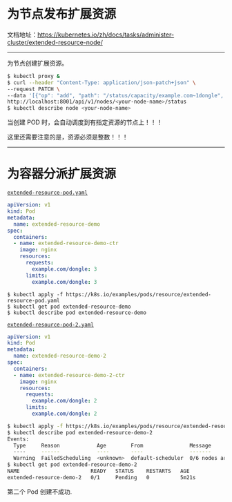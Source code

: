 # 为节点发布扩展资源

文档地址：https://kubernetes.io/zh/docs/tasks/administer-cluster/extended-resource-node/

---

为节点创建扩展资源。

```bash
$ kubectl proxy &
$ curl --header "Content-Type: application/json-patch+json" \
--request PATCH \
--data '[{"op": "add", "path": "/status/capacity/example.com~1dongle", "value": "4"}]' \
http://localhost:8001/api/v1/nodes/<your-node-name>/status
$ kubectl describe node <your-node-name>
```

当创建 POD 时，会自动调度到有指定资源的节点上！！！

这里还需要注意的是，资源必须是整数！！！



---

# 为容器分派扩展资源

[`extended-resource-pod.yaml`](https://raw.githubusercontent.com/kubernetes/website/master/content/zh/examples/pods/resource/extended-resource-pod.yaml)

```yaml
apiVersion: v1
kind: Pod
metadata:
  name: extended-resource-demo
spec:
  containers:
  - name: extended-resource-demo-ctr
    image: nginx
    resources:
      requests:
        example.com/dongle: 3
      limits:
        example.com/dongle: 3
```

```
$ kubectl apply -f https://k8s.io/examples/pods/resource/extended-resource-pod.yaml
$ kubectl get pod extended-resource-demo
$ kubectl describe pod extended-resource-demo
```

[`extended-resource-pod-2.yaml`](https://raw.githubusercontent.com/kubernetes/website/master/content/zh/examples/pods/resource/extended-resource-pod-2.yaml)

```yaml
apiVersion: v1
kind: Pod
metadata:
  name: extended-resource-demo-2
spec:
  containers:
  - name: extended-resource-demo-2-ctr
    image: nginx
    resources:
      requests:
        example.com/dongle: 2
      limits:
        example.com/dongle: 2
```

```bash
$ kubectl apply -f https://k8s.io/examples/pods/resource/extended-resource-pod-2.yaml
$ kubectl describe pod extended-resource-demo-2
Events:
  Type     Reason            Age        From               Message
  ----     ------            ----       ----               -------
  Warning  FailedScheduling  <unknown>  default-scheduler  0/6 nodes are available: 6 Insufficient example.com/dongle
$ kubectl get pod extended-resource-demo-2
NAME                       READY   STATUS    RESTARTS   AGE
extended-resource-demo-2   0/1     Pending   0          5m21s
```

第二个 Pod 创建不成功.
